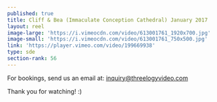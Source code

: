 ```yaml
---
published: true
title: Cliff & Bea (Immaculate Conception Cathedral) January 2017
layout: reel
image-large: 'https://i.vimeocdn.com/video/613001761_1920x700.jpg'
image-small: 'https://i.vimeocdn.com/video/613001761_750x500.jpg'
link: 'https://player.vimeo.com/video/199669938'
type: sde
section-rank: 56
---
```

For bookings, send us an email at: inquiry@threelogyvideo.com

Thank you for watching! :)
